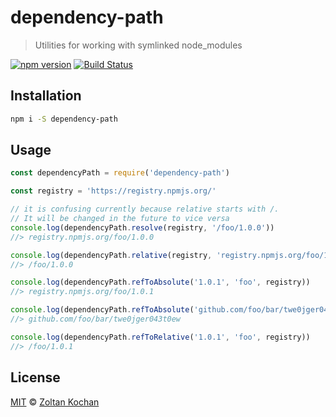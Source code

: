 # dependency-path

> Utilities for working with symlinked node_modules

<!--@shields('npm', 'travis')-->
[![npm version](https://img.shields.io/npm/v/dependency-path.svg)](https://www.npmjs.com/package/dependency-path) [![Build Status](https://img.shields.io/travis/pnpm/dependency-path/master.svg)](https://travis-ci.org/pnpm/dependency-path)
<!--/@-->

## Installation

```sh
npm i -S dependency-path
```

## Usage

<!--@example('./example.js')-->
```js
const dependencyPath = require('dependency-path')

const registry = 'https://registry.npmjs.org/'

// it is confusing currently because relative starts with /.
// It will be changed in the future to vice versa
console.log(dependencyPath.resolve(registry, '/foo/1.0.0'))
//> registry.npmjs.org/foo/1.0.0

console.log(dependencyPath.relative(registry, 'registry.npmjs.org/foo/1.0.0'))
//> /foo/1.0.0

console.log(dependencyPath.refToAbsolute('1.0.1', 'foo', registry))
//> registry.npmjs.org/foo/1.0.1

console.log(dependencyPath.refToAbsolute('github.com/foo/bar/twe0jger043t0ew', 'foo', registry))
//> github.com/foo/bar/twe0jger043t0ew

console.log(dependencyPath.refToRelative('1.0.1', 'foo', registry))
//> /foo/1.0.1
```
<!--/@-->

## License

[MIT](./LICENSE) © [Zoltan Kochan](https://www.kochan.io/)
